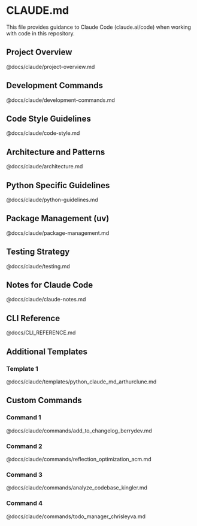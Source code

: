 # CLAUDE.md

This file provides guidance to Claude Code (claude.ai/code) when working with code in this repository.

## Project Overview

@docs/claude/project-overview.md

## Development Commands

@docs/claude/development-commands.md

## Code Style Guidelines

@docs/claude/code-style.md

## Architecture and Patterns

@docs/claude/architecture.md

## Python Specific Guidelines

@docs/claude/python-guidelines.md

## Package Management (uv)

@docs/claude/package-management.md

## Testing Strategy

@docs/claude/testing.md

## Notes for Claude Code

@docs/claude/claude-notes.md

## CLI Reference

@docs/CLI_REFERENCE.md

## Additional Templates

### Template 1

@docs/claude/templates/python_claude_md_arthurclune.md


## Custom Commands

### Command 1

@docs/claude/commands/add_to_changelog_berrydev.md

### Command 2

@docs/claude/commands/reflection_optimization_acm.md

### Command 3

@docs/claude/commands/analyze_codebase_kingler.md

### Command 4

@docs/claude/commands/todo_manager_chrisleyva.md

